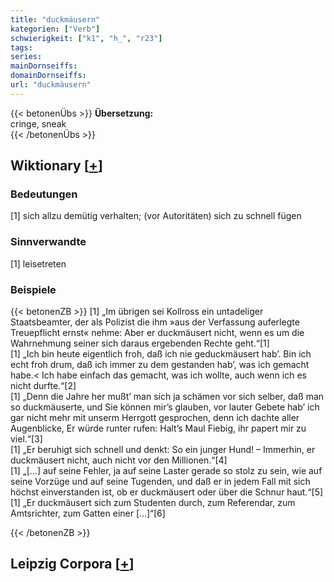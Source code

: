 ```yaml
---
title: "duckmäusern"
kategorien: ["Verb"]
schwierigkeit: ["k1", "h_", "r23"]
tags:
series:
mainDornseiffs:
domainDornseiffs:
url: "duckmäusern"
---
```


{{< betonenÜbs >}}
**Übersetzung:**  
cringe, sneak  
{{< /betonenÜbs >}}

## Wiktionary [[+](https://de.wiktionary.org/wiki/duckmäusern)]

### Bedeutungen
[1] sich allzu demütig verhalten; (vor Autoritäten) sich zu schnell fügen  

### Sinnverwandte
[1] leisetreten  

### Beispiele
{{< betonenZB >}}
[1] „Im übrigen sei Kollross ein untadeliger Staatsbeamter, der als Polizist die ihm »aus der Verfassung auferlegte Treuepflicht ernst« nehme: Aber er duckmäusert nicht, wenn es um die Wahrnehmung seiner sich daraus ergebenden Rechte geht.“[1]  
[1] „Ich bin heute eigentlich froh, daß ich nie geduckmäusert hab’. Bin ich echt froh drum, daß ich immer zu dem gestanden hab’, was ich gemacht habe.< Ich habe einfach das gemacht, was ich wollte, auch wenn ich es nicht durfte.“[2]  
[1] „Denn die Jahre her mußt’ man sich ja schämen vor sich selber, daß man so duckmäuserte, und Sie können mir’s glauben, vor lauter Gebete hab’ ich gar nicht mehr mit unserm Herrgott gesprochen, denn ich dachte aller Augenblicke, Er würde runter rufen: Halt’s Maul Fiebig, ihr papert mir zu viel.“[3]  
[1] „Er beruhigt sich schnell und denkt: So ein junger Hund! – Immerhin, er duckmäusert nicht, auch nicht vor den Millionen.“[4]  
[1] „[…] auf seine Fehler, ja auf seine Laster gerade so stolz zu sein, wie auf seine Vorzüge und auf seine Tugenden, und daß er in jedem Fall mit sich höchst einverstanden ist, ob er duckmäusert oder über die Schnur haut.“[5]  
[1] „Er duckmäusert sich zum Studenten durch, zum Referendar, zum Amtsrichter, zum Gatten einer […]“[6]  

{{< /betonenZB >}}

## Leipzig Corpora [[+](https://corpora.uni-leipzig.de/en/res?word=duckmäusern&corpusId=deu_newscrawl-public_2018)]

